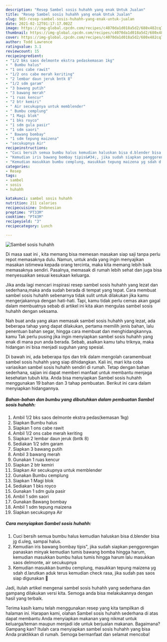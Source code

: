 ```yaml
---
description: "Resep Sambel sosis huhahh yang enak Untuk Jualan"
title: "Resep Sambel sosis huhahh yang enak Untuk Jualan"
slug: 965-resep-sambel-sosis-huhahh-yang-enak-untuk-jualan
date: 2021-02-12T01:17:17.002Z
image: https://img-global.cpcdn.com/recipes/c4070da1d018a5d2/680x482cq70/sambel-sosis-huhahh-foto-resep-utama.jpg
thumbnail: https://img-global.cpcdn.com/recipes/c4070da1d018a5d2/680x482cq70/sambel-sosis-huhahh-foto-resep-utama.jpg
cover: https://img-global.cpcdn.com/recipes/c4070da1d018a5d2/680x482cq70/sambel-sosis-huhahh-foto-resep-utama.jpg
author: Todd Lawrence
ratingvalue: 3.1
reviewcount: 15
recipeingredient:
- "1/2 bks saos delmonte ekstra pedaskemasan 1kg"
- " Bumbu halus"
- "1 ons cabe rawit"
- "1/2 ons cabe merah keriting"
- "2 lembar daun jeruk bntk 8"
- "1/2 sdm garam"
- "3 bawang putih"
- "3 bawang merah"
- "1 ruas kencur"
- "2 btr kemiri"
- " Air secukupnya untuk memblender"
- " Bumbu cemplung"
- "1 Magi blok"
- "1 bks royco"
- "1 sdm gula pasir"
- "1 sdm saori"
- " Bawang bombay"
- "1 sdm tepung maizena"
- "secukupnya Air"
recipeinstructions:
- "Cuci bersih semua bumbu halus kemudian haluskan bisa d.blender bisa jg d.uleg, sampai halus."
- "Kemudian iris bawang bombay tipis&#34;, jika sudah siapkan penggorengan panaskan minyak kemudian tumis bawang bomba hingga harum, kemudian masukkan bumbu halus tumis hingga harum lalu masukkan saos delmonte, air secukupnya"
- "Kemudian masukkan bumbu cemplung, masukkan tepung maizena yg sdah d.larutkan aduk terus kemudian check rasa, jika sudah pas saos siap digunakan 🤗"
categories:
- Resep
tags:
- sambel
- sosis
- huhahh

katakunci: sambel sosis huhahh 
nutrition: 211 calories
recipecuisine: Indonesian
preptime: "PT33M"
cooktime: "PT43M"
recipeyield: "3"
recipecategory: Lunch

---
```



![Sambel sosis huhahh](https://img-global.cpcdn.com/recipes/c4070da1d018a5d2/680x482cq70/sambel-sosis-huhahh-foto-resep-utama.jpg)

Di masa  saat ini , kita memang bisa memesan masakan siap saji tanpa perlu repot memasaknya dulu. Namun, untuk anda yang ingin menyajikan masakan istimewa kepada orang tercinta, maka kita memang lebih baik memasaknya sendiri. Pasalnya, memasak di rumah lebih sehat dan juga bisa menyesuaikan sesuai kesukaan keluarga.

Jika anda lagi mencari inspirasi resep sambel sosis huhahh yang lezat dan sederhana,maka anda sudah berada di tempat yang tepat. Cara membuat sambel sosis huhahh  sebenarnya tidak sulit untuk dilakukan jika kamu mengerjakannya dengan hati-hati. Tapi, kamu tidak perlu cemas akan gagal dalam membuatnya 
sebab di artikel ini kita akan mengulas sambel sosis huhahh dengan seksama.  



Nah buat anda yang akan memasak sambel sosis huhahh yang lezat, ada beberapa tahap yang dapat dilakukan, pertama memilih jenis bahan, lalu penentuan bahan segar, hingga cara membuat dan menghidangkannya. kamu Tak perlu pusing jika ingin menyiapkan sambel sosis huhahh yang enak di mana pun anda berada. Sebab, asalkan kamu  tahu triknya, maka hidangan ini bisa menjadi suguhan yang spesial.

Di bawah ini, ada beberapa tips dan trik dalam mengolah caramembuat sambel sosis huhahh yang siap dihidangkan. Kali ini, mari kita coba variasikan sambel sosis huhahh sendiri di rumah. Tetap dengan bahan sederhana, sajian ini dapat memberi manfaat untuk membantu menjaga kesehatan tubuh kita. Anda bisa menyiapkan Sambel sosis huhahh menggunakan 19 bahan dan 3 tahap pembuatan. Berikut ini cara dalam menyiapkan hidangannya.

<!--inarticleads1-->

##### Bahan-bahan dan bumbu yang dibutuhkan dalam pembuatan Sambel sosis huhahh:

1. Ambil 1/2 bks saos delmonte ekstra pedas(kemasan 1kg)
1. Siapkan  Bumbu halus
1. Siapkan 1 ons cabe rawit
1. Ambil 1/2 ons cabe merah keriting
1. Siapkan 2 lembar daun jeruk (bntk 8)
1. Sediakan 1/2 sdm garam
1. Siapkan 3 bawang putih
1. Ambil 3 bawang merah
1. Gunakan 1 ruas kencur
1. Siapkan 2 btr kemiri
1. Siapkan  Air secukupnya untuk memblender
1. Gunakan  Bumbu cemplung
1. Siapkan 1 Magi blok
1. Sediakan 1 bks royco
1. Gunakan 1 sdm gula pasir
1. Ambil 1 sdm saori
1. Gunakan  Bawang bombay
1. Ambil 1 sdm tepung maizena
1. Siapkan secukupnya Air




<!--inarticleads2-->

##### Cara menyiapkan Sambel sosis huhahh:

1. Cuci bersih semua bumbu halus kemudian haluskan bisa d.blender bisa jg d.uleg, sampai halus.
1. Kemudian iris bawang bombay tipis&#34;, jika sudah siapkan penggorengan panaskan minyak kemudian tumis bawang bomba hingga harum, kemudian masukkan bumbu halus tumis hingga harum lalu masukkan saos delmonte, air secukupnya
1. Kemudian masukkan bumbu cemplung, masukkan tepung maizena yg sdah d.larutkan aduk terus kemudian check rasa, jika sudah pas saos siap digunakan 🤗




Jadi, itulah artikel mengenai  sambel sosis huhahh  yang sederhana dan gampang dilakukan versi kita. Semoga anda bisa melakukannya dengan hasil yang terbaik. 

Terima kasih kamu telah menggunakan resep yang kita tampilkan di halaman ini. Harapan kami, olahan  Sambel sosis huhahh sederhana di atas dapat membantu Anda menyiapkan makanan yang nikmat untuk keluarga/teman maupun menjadi ide untuk berjualan makanan. Bagaimana? Gampang kan? Itulah cara menyiapkan sambel sosis huhahh yang bisa Anda praktikkan di rumah. Semoga bermanfaat dan selamat mencoba!

